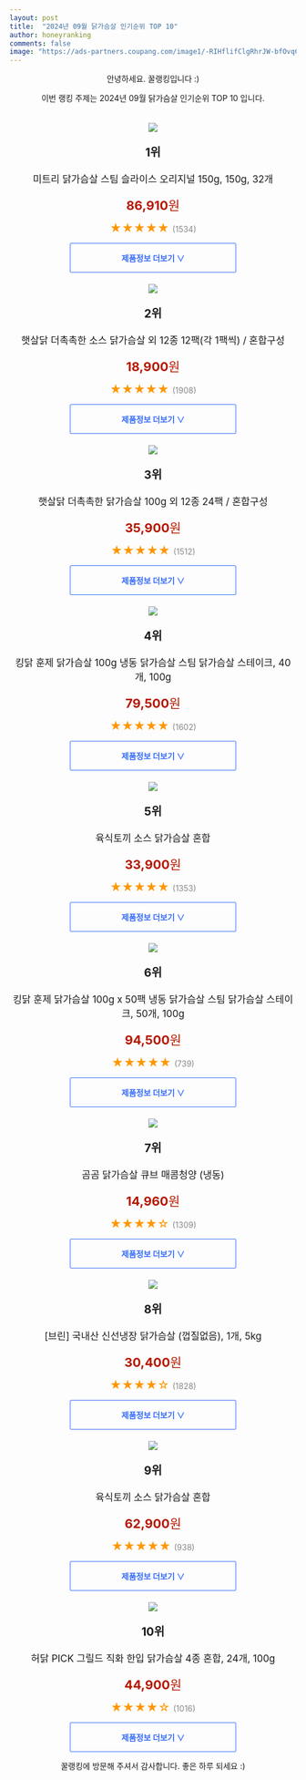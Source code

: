 ```yaml
---
layout: post
title:  "2024년 09월 닭가슴살 인기순위 TOP 10"
author: honeyranking
comments: false
image: "https://ads-partners.coupang.com/image1/-RIHflifClgRhrJW-bfOvqC6uV49YlBlAKRlzAHQYW-5KMaQRJNVJksWvLZpIet7NIfqWXU4YKAp9thlKmjtER1ky2-VDcNK8jSPisbihz-4fPsUKSZ0S_m_GPLYbps17XGh8raCosglU8kTgTTdT7t6G7qhE9MID-weUB_kzRzEw0ZlswOFnFU8AsumS-BuyUYAaYz9YK_RHmz34ozmnknmdSx8Y_O-Dsa77w7ov9r9T_ZJg7z8Yp2RAvoxO7J7X3DcX-0tmQb5AzX2kasF9KemfIJRUQ_dt6AIkqNswTw2yWuEfxg-hgGpgMUu-SY="
---
```

<p style="text-align: center;">안녕하세요. 꿀랭킹입니다 :)</p>
<p style="text-align: center;">이번 랭킹 주제는 2024년 09월 닭가슴살 인기순위 TOP 10 입니다.</p><center><img src="https://ads-partners.coupang.com/image1/-RIHflifClgRhrJW-bfOvqC6uV49YlBlAKRlzAHQYW-5KMaQRJNVJksWvLZpIet7NIfqWXU4YKAp9thlKmjtER1ky2-VDcNK8jSPisbihz-4fPsUKSZ0S_m_GPLYbps17XGh8raCosglU8kTgTTdT7t6G7qhE9MID-weUB_kzRzEw0ZlswOFnFU8AsumS-BuyUYAaYz9YK_RHmz34ozmnknmdSx8Y_O-Dsa77w7ov9r9T_ZJg7z8Yp2RAvoxO7J7X3DcX-0tmQb5AzX2kasF9KemfIJRUQ_dt6AIkqNswTw2yWuEfxg-hgGpgMUu-SY=" style="margin-top:20px" /></center><p style="text-align: center; font-size: 20px"><b>1위</b></p><p style="text-align: center; font-size: 17px">미트리 닭가슴살 스팀 슬라이스 오리지널 150g, 150g, 32개</p><p style="text-align: center;"><span style="color: #b61800; font-size: 22px;"><b>86,910</b>원</span></p><p style="text-align: center;"><span style="color: #ff9600; font-size: 20px;">★★★★★ </span><span style="color: #878787;">(1534)</span></p><center><a href="https://link.coupang.com/re/AFFSDP?lptag=AF3899140&subid=honeyrank&pageKey=6482214013&itemId=14195322702&vendorItemId=78330228515&traceid=V0-153-23cf5db2cc4fc03a&clickBeacon=759cc210-6e3e-11ef-a20c-997767f99484%7E3&requestid=20240909090001110016363523&token=31850C%7CMIXED"><div style="font-size: 14px; display: inline-block; padding: 15px 90px; color: #346aff; border-radius: 2px; border: 1px solid #346aff; cursor: pointer;"><b>제품정보 더보기 &or;</b></div></a></center><center><img src="https://ads-partners.coupang.com/image1/cLfqAeFPOIH1t2tDcGB16TTPu105XofT3gQW-Ers6sRuTxQH-ZWTCZCzV9f_O5sFVA3WMNXrlnS3n65euHKn3hoEwpUkqjF39zyJUdZdSLJW8fYQcXN_MTM8iHRqEAE2zkPxDCoVTP7yH6X1R7hKRFGR7TKCdBRiv98qBxfbjsgsCCDq30APoYUPOIcHQF64e5qwn0MhQp_FY4Es1JZtm2jFqIYxNGvx8-TwPbc93GqpvqHz8OmpDUMzidwF4lEd86gzkJ7lspGFrOYeVOspH_4csE5tcBLlnP0mN4yr3Na71rGbGyGTmLtm" style="margin-top:20px" /></center><p style="text-align: center; font-size: 20px"><b>2위</b></p><p style="text-align: center; font-size: 17px">햇살닭 더촉촉한 소스 닭가슴살 외 12종 12팩(각 1팩씩) / 혼합구성</p><p style="text-align: center;"><span style="color: #b61800; font-size: 22px;"><b>18,900</b>원</span></p><p style="text-align: center;"><span style="color: #ff9600; font-size: 20px;">★★★★★ </span><span style="color: #878787;">(1908)</span></p><center><a href="https://link.coupang.com/re/AFFSDP?lptag=AF3899140&subid=honeyrank&pageKey=7983964103&itemId=22167877172&vendorItemId=87032469800&traceid=V0-153-abc7e4eaa8e3aaf8&requestid=20240909090001110016363523&token=31850C%7CMIXED"><div style="font-size: 14px; display: inline-block; padding: 15px 90px; color: #346aff; border-radius: 2px; border: 1px solid #346aff; cursor: pointer;"><b>제품정보 더보기 &or;</b></div></a></center><center><img src="https://ads-partners.coupang.com/image1/aXS7Ir8oADJMXkU2abPLz0fiqIQR0V0fJwA42WSTiZOjqKvt8nIQSO9sf0oMWpkuE25rREcxBQFqgP8egPsJMUBM4uFZDnaxjrRYgDGt430TkbPRQ1MJmkKvRVvfH_laM3xF2OuLNFqUIjVUYVs1NqCm7QzqHNkyHnTiYAW1aBXQKtc1W8m58D23saO9fjZyBWvwt8KGK0Nu04CEBfWxGlfvV77ylAhtRD36s23-vbohQmpo2UYWZM33PhJKk8Lj4qd4M870l2fxrVQkVjJlLohwXeDDdHCI_6B0IT-FRoVtyN600LcrD7n6" style="margin-top:20px" /></center><p style="text-align: center; font-size: 20px"><b>3위</b></p><p style="text-align: center; font-size: 17px">햇살닭 더촉촉한 닭가슴살 100g 외 12종 24팩 / 혼합구성</p><p style="text-align: center;"><span style="color: #b61800; font-size: 22px;"><b>35,900</b>원</span></p><p style="text-align: center;"><span style="color: #ff9600; font-size: 20px;">★★★★★ </span><span style="color: #878787;">(1512)</span></p><center><a href="https://link.coupang.com/re/AFFSDP?lptag=AF3899140&subid=honeyrank&pageKey=7814470446&itemId=21206210524&vendorItemId=88267440547&traceid=V0-153-7dae5bbfdf3f685f&requestid=20240909090001110016363523&token=31850C%7CMIXED"><div style="font-size: 14px; display: inline-block; padding: 15px 90px; color: #346aff; border-radius: 2px; border: 1px solid #346aff; cursor: pointer;"><b>제품정보 더보기 &or;</b></div></a></center><center><img src="https://ads-partners.coupang.com/image1/V1nnjBYjLSmYhkp8V7M1gEttKg6NxZDcNjVpBSz3TIBRPx2wE2o9CAudHXUqrslRrFa8glFA5Ugpm7qc2aMyqIKfjFC62EYtz2KwRYkJBnbBH_kcxHiqq8w64oKmkfRv66r6Q587GmZ97OfGmupXZGLfIvg9YO94x1cvmEVbFrmg1Y8XIHXq6dDHM8Y28YkG9oCz3x0FuUjfgpLAQ1VBKUnLN_NVuplTj44D-X5s_Wdbw4J9qP4UNC5-LSDrS6VmPD2VEoHyrQ1G-mrGhcHUHBwBKQKJv1Pz4mqLr_4dO_f3IQfyUsHIdboXuonJ1T0B" style="margin-top:20px" /></center><p style="text-align: center; font-size: 20px"><b>4위</b></p><p style="text-align: center; font-size: 17px">킹닭 훈제 닭가슴살 100g 냉동 닭가슴살 스팀 닭가슴살 스테이크, 40개, 100g</p><p style="text-align: center;"><span style="color: #b61800; font-size: 22px;"><b>79,500</b>원</span></p><p style="text-align: center;"><span style="color: #ff9600; font-size: 20px;">★★★★★ </span><span style="color: #878787;">(1602)</span></p><center><a href="https://link.coupang.com/re/AFFSDP?lptag=AF3899140&subid=honeyrank&pageKey=8011676007&itemId=23054600907&vendorItemId=90088254835&traceid=V0-153-24fff0ba50d10746&clickBeacon=759cc210-6e3e-11ef-8bee-7cd634907bad%7E3&requestid=20240909090001110016363523&token=31850C%7CMIXED"><div style="font-size: 14px; display: inline-block; padding: 15px 90px; color: #346aff; border-radius: 2px; border: 1px solid #346aff; cursor: pointer;"><b>제품정보 더보기 &or;</b></div></a></center><center><img src="https://ads-partners.coupang.com/image1/JVpkwT9WKdqr-8MLJYNLhnJjy3hiIiGKYIv4mUDua18EX4p7gWUj1q21gsPr_nYpUc5Dpq22z-VZyrm7atDGr4TVH3RlxjDZPeq7t7tlODmODW_gSNoPq63sEqyZyZr19R5CARnj3fswWmp_hc8DND9RHLq12SoOeMNi7JCvt7dP6-QHV-aP2EXS7YPzdUDtSu6XWt9Eu61_Kj0pD9JO9WVYSrekC_Rzh84CLFMlowYtvhmulvUkgfuYypN8Y3hlRlqXxa_H8tLNKrQ96y4jbCw6qF43jVcPEHiylQtPWSrfXxbFwiSucqI=" style="margin-top:20px" /></center><p style="text-align: center; font-size: 20px"><b>5위</b></p><p style="text-align: center; font-size: 17px">육식토끼 소스 닭가슴살 혼합</p><p style="text-align: center;"><span style="color: #b61800; font-size: 22px;"><b>33,900</b>원</span></p><p style="text-align: center;"><span style="color: #ff9600; font-size: 20px;">★★★★★ </span><span style="color: #878787;">(1353)</span></p><center><a href="https://link.coupang.com/re/AFFSDP?lptag=AF3899140&subid=honeyrank&pageKey=7835262160&itemId=21316606427&vendorItemId=88376055618&traceid=V0-153-2781eb443c7f749d&requestid=20240909090001110016363523&token=31850C%7CMIXED"><div style="font-size: 14px; display: inline-block; padding: 15px 90px; color: #346aff; border-radius: 2px; border: 1px solid #346aff; cursor: pointer;"><b>제품정보 더보기 &or;</b></div></a></center><center><img src="https://ads-partners.coupang.com/image1/B117ysipebhtHo9EB-3KIfO4LEazgi0OgdlFilqUdSmAGT9ZqLk_gekaJMoMWw1BuZoDkl0iP24uapooXGyYHGHcjopuvUPmFRf1RturZ3Sp60YBkjaKkJ02SpN_eVlb_E_Rqd4ZD8KQyxc16xE0HDjY6Dp2KAN8ImH-pLAvU8tLdX33f_ocXQn3HwZgceWVL5moi6Ro1BNlh29GJuQWnU8cwMRkaxi7XXyIUkR0FF3P6gte3GNKPPGakcKe5Tl-dlzVQYZFRPJomfhk_IKQDTQ2lqTqnXFG7I-3Fv_uBtZJXy8L9-uJfDe7ZjoLVQ==" style="margin-top:20px" /></center><p style="text-align: center; font-size: 20px"><b>6위</b></p><p style="text-align: center; font-size: 17px">킹닭 훈제 닭가슴살 100g x 50팩 냉동 닭가슴살 스팀 닭가슴살 스테이크, 50개, 100g</p><p style="text-align: center;"><span style="color: #b61800; font-size: 22px;"><b>94,500</b>원</span></p><p style="text-align: center;"><span style="color: #ff9600; font-size: 20px;">★★★★★ </span><span style="color: #878787;">(739)</span></p><center><a href="https://link.coupang.com/re/AFFSDP?lptag=AF3899140&subid=honeyrank&pageKey=8011676007&itemId=22352908802&vendorItemId=89397997173&traceid=V0-153-24fff0ba50d10746&clickBeacon=759ce920-6e3e-11ef-b592-54b9ac210749%7E3&requestid=20240909090001110016363523&token=31850C%7CMIXED"><div style="font-size: 14px; display: inline-block; padding: 15px 90px; color: #346aff; border-radius: 2px; border: 1px solid #346aff; cursor: pointer;"><b>제품정보 더보기 &or;</b></div></a></center><center><img src="https://ads-partners.coupang.com/image1/C3UwjAaw_kjpBWHhC6ZX9dh28_yyCAeKj4hqSKlRmRHoNFI5IED76OUm_PlvmyZ1XmqZ2bIhl8CsB-81gwdFlgFzRhMFW4wHLe2DnKnbIxYZhRFpjpYojvlvnz4zYuqYWSWYQxk5LFgAchIoZX8uW-NAJ1PpmKWM8rKuaMTemaRsq2r8LouQUf0RU-XMH2P5si1sT5T6qsPASDQb7qR7Yr7bTefKjX07iQoYIGZke92Ld7TzF7lHiQ9KarBFx6VUxvIu2IpMRLJPHehsl04rBWWYKksPJdv1Vh_KPg==" style="margin-top:20px" /></center><p style="text-align: center; font-size: 20px"><b>7위</b></p><p style="text-align: center; font-size: 17px">곰곰 닭가슴살 큐브 매콤청양 (냉동)</p><p style="text-align: center;"><span style="color: #b61800; font-size: 22px;"><b>14,960</b>원</span></p><p style="text-align: center;"><span style="color: #ff9600; font-size: 20px;">★★★★☆ </span><span style="color: #878787;">(1309)</span></p><center><a href="https://link.coupang.com/re/AFFSDP?lptag=AF3899140&subid=honeyrank&pageKey=7619661074&itemId=20835760714&vendorItemId=87903543367&traceid=V0-153-c2f8cd5845562e1f&requestid=20240909090001110016363523&token=31850C%7CMIXED"><div style="font-size: 14px; display: inline-block; padding: 15px 90px; color: #346aff; border-radius: 2px; border: 1px solid #346aff; cursor: pointer;"><b>제품정보 더보기 &or;</b></div></a></center><center><img src="https://ads-partners.coupang.com/image1/NGWG_FLsUgfixnSJNGYZb8nUfjeh0qfDyedIDEgkuBDDGUPoo7FTMAWX71aNgIfHSb4pgYI8Fmau6Nv_gq03JbxY8WsVEzfIWykRK9afqrEr7VQL5F88mgdbj9Jw7Pn-7MK8eRj10YTH65WR6zP2DuW9mEUKtCM2REUzf_13eioBx-a7lDNhvO3u1nn9c-MGXTRAhKniqVx2Y8ALXrCLvsb8LT40mazWvlOogKomJtOapG9tAPldfrISzd_faBZrnhcsWPYnSQM2WHJF7IiqlATPzrjf_ZMXz0zYRPTzcZva_CputB0szz6_01UvWA==" style="margin-top:20px" /></center><p style="text-align: center; font-size: 20px"><b>8위</b></p><p style="text-align: center; font-size: 17px">[브린] 국내산 신선냉장 닭가슴살 (껍질없음), 1개, 5kg</p><p style="text-align: center;"><span style="color: #b61800; font-size: 22px;"><b>30,400</b>원</span></p><p style="text-align: center;"><span style="color: #ff9600; font-size: 20px;">★★★★☆ </span><span style="color: #878787;">(1828)</span></p><center><a href="https://link.coupang.com/re/AFFSDP?lptag=AF3899140&subid=honeyrank&pageKey=7266771281&itemId=18522571261&vendorItemId=85474661422&traceid=V0-153-77556b9d9ca15863&clickBeacon=759ce920-6e3e-11ef-b76e-027ff435aeb3%7E3&requestid=20240909090001110016363523&token=31850C%7CMIXED"><div style="font-size: 14px; display: inline-block; padding: 15px 90px; color: #346aff; border-radius: 2px; border: 1px solid #346aff; cursor: pointer;"><b>제품정보 더보기 &or;</b></div></a></center><center><img src="https://ads-partners.coupang.com/image1/dHNg15_K0WzzEdc-dI5WPGZy1xyerN69G-2_ZCUs4biKD4EdpDp0EdzrQVvmQlOFUoTt3oQAuZBwXtiJwvm-5qKI91tCX3eBGlfM-xatCsoipW2n0KNXY_ZUvU1vg2ENr_Gq5Vaz-uad0Dy8ss-W2Mk6b8PnPliiaobNgjivH6aptiCvFN4WPdA6_OW3HbOFFFyoJlnEqJqpU_1FfQrgwCpJFD8fmhRBDyZ__XbWX7hb9wBG4-ZIpe_pJdNqPjbDV4IKE4sU5Tlk1Aq9aJuWrXO8kLNgrkzSM3byanw7H-Z0aGbdXk7g-jY=" style="margin-top:20px" /></center><p style="text-align: center; font-size: 20px"><b>9위</b></p><p style="text-align: center; font-size: 17px">육식토끼 소스 닭가슴살 혼합</p><p style="text-align: center;"><span style="color: #b61800; font-size: 22px;"><b>62,900</b>원</span></p><p style="text-align: center;"><span style="color: #ff9600; font-size: 20px;">★★★★★ </span><span style="color: #878787;">(938)</span></p><center><a href="https://link.coupang.com/re/AFFSDP?lptag=AF3899140&subid=honeyrank&pageKey=7835262160&itemId=21316606430&vendorItemId=88376055633&traceid=V0-153-2781eb443c7f749d&requestid=20240909090001110016363523&token=31850C%7CMIXED"><div style="font-size: 14px; display: inline-block; padding: 15px 90px; color: #346aff; border-radius: 2px; border: 1px solid #346aff; cursor: pointer;"><b>제품정보 더보기 &or;</b></div></a></center><center><img src="https://ads-partners.coupang.com/image1/-lQTZlywzk70ALgP-hXzZSZZjGmjndKJztL4ETJz-UVtFtiRdbx8pa_G1_XhwgjmVT6IbCigZ-HFmHBs4Oxc3iw6a_IDHCM7dOdhbL716M_NCmr28QygwMdWhvSxvDwjzcYg_IHsaTjpb5UuV1PB1BTAX8is973-FRqzinigYYqsfb6YcLBa3DeWJCPCkq2qqk0SKuZRRSqPOFWXy4ooYxwGlJZqmkkZ7xa2M7ZToRD9ybgj19CI1dcyLB1B1fa0QntSsEuPqHeWfOXhjwUvolWshdl-mIF9CLGdbBjQKj5qFxVYayFxv_l9iOKKb_UJ" style="margin-top:20px" /></center><p style="text-align: center; font-size: 20px"><b>10위</b></p><p style="text-align: center; font-size: 17px">허닭 PICK 그릴드 직화 한입 닭가슴살 4종 혼합, 24개, 100g</p><p style="text-align: center;"><span style="color: #b61800; font-size: 22px;"><b>44,900</b>원</span></p><p style="text-align: center;"><span style="color: #ff9600; font-size: 20px;">★★★★☆ </span><span style="color: #878787;">(1016)</span></p><center><a href="https://link.coupang.com/re/AFFSDP?lptag=AF3899140&subid=honeyrank&pageKey=8176393203&itemId=23365993343&vendorItemId=90396314668&traceid=V0-153-29803c8c19f4ba19&clickBeacon=759ce920-6e3e-11ef-baec-5cef915396de%7E3&requestid=20240909090001110016363523&token=31850C%7CMIXED"><div style="font-size: 14px; display: inline-block; padding: 15px 90px; color: #346aff; border-radius: 2px; border: 1px solid #346aff; cursor: pointer;"><b>제품정보 더보기 &or;</b></div></a></center><p style="text-align: center;">꿀랭킹에 방문해 주셔서 감사합니다. 좋은 하루 되세요 :)</p>